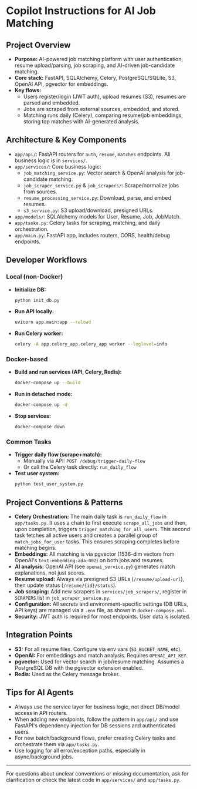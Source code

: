 # Copilot Instructions for AI Job Matching

## Project Overview
- **Purpose:** AI-powered job matching platform with user authentication, resume upload/parsing, job scraping, and AI-driven job-candidate matching.
- **Core stack:** FastAPI, SQLAlchemy, Celery, PostgreSQL/SQLite, S3, OpenAI API, pgvector for embeddings.
- **Key flows:**
  - Users register/login (JWT auth), upload resumes (S3), resumes are parsed and embedded.
  - Jobs are scraped from external sources, embedded, and stored.
  - Matching runs daily (Celery), comparing resume/job embeddings, storing top matches with AI-generated analysis.

## Architecture & Key Components
- `app/api/`: FastAPI routers for `auth`, `resume`, `matches` endpoints. All business logic is in `services/`.
- `app/services/`: Core business logic:
  - `job_matching_service.py`: Vector search & OpenAI analysis for job-candidate matching.
  - `job_scraper_service.py` & `job_scrapers/`: Scrape/normalize jobs from sources.
  - `resume_processing_service.py`: Download, parse, and embed resumes.
  - `s3_service.py`: S3 upload/download, presigned URLs.
- `app/models/`: SQLAlchemy models for User, Resume, Job, JobMatch.
- `app/tasks.py`: Celery tasks for scraping, matching, and daily orchestration.
- `app/main.py`: FastAPI app, includes routers, CORS, health/debug endpoints.

## Developer Workflows

### Local (non-Docker)
- **Initialize DB:**
  ```bash
  python init_db.py
  ```
- **Run API locally:**
  ```bash
  uvicorn app.main:app --reload
  ```
- **Run Celery worker:**
  ```bash
  celery -A app.celery_app.celery_app worker --loglevel=info
  ```

### Docker-based
- **Build and run services (API, Celery, Redis):**
  ```bash
  docker-compose up --build
  ```
- **Run in detached mode:**
  ```bash
  docker-compose up -d
  ```
- **Stop services:**
  ```bash
  docker-compose down
  ```

### Common Tasks
- **Trigger daily flow (scrape+match):**
  - Manually via API: `POST /debug/trigger-daily-flow`
  - Or call the Celery task directly: `run_daily_flow`
- **Test user system:**
  ```bash
  python test_user_system.py
  ```

## Project Conventions & Patterns
- **Celery Orchestration:** The main daily task is `run_daily_flow` in `app/tasks.py`. It uses a chain to first execute `scrape_all_jobs` and then, upon completion, triggers `trigger_matching_for_all_users`. This second task fetches all active users and creates a parallel group of `match_jobs_for_user` tasks. This ensures scraping completes before matching begins.
- **Embeddings:** All matching is via pgvector (1536-dim vectors from OpenAI's `text-embedding-ada-002`) on both jobs and resumes.
- **AI analysis:** OpenAI API (see `openai_service.py`) generates match explanations, not just scores.
- **Resume upload:** Always via presigned S3 URLs (`/resume/upload-url`), then update status (`/resume/{id}/status`).
- **Job scraping:** Add new scrapers in `services/job_scrapers/`, register in `SCRAPERS` list in `job_scraper_service.py`.
- **Configuration:** All secrets and environment-specific settings (DB URLs, API keys) are managed via a `.env` file, as shown in `docker-compose.yml`.
- **Security:** JWT auth is required for most endpoints. User data is isolated.

## Integration Points
- **S3:** For all resume files. Configure via env vars (`S3_BUCKET_NAME`, etc).
- **OpenAI:** For embeddings and match analysis. Requires `OPENAI_API_KEY`.
- **pgvector:** Used for vector search in job/resume matching. Assumes a PostgreSQL DB with the pgvector extension enabled.
- **Redis:** Used as the Celery message broker.

## Tips for AI Agents
- Always use the service layer for business logic, not direct DB/model access in API routers.
- When adding new endpoints, follow the pattern in `app/api/` and use FastAPI's dependency injection for DB sessions and authenticated users.
- For new batch/background flows, prefer creating Celery tasks and orchestrate them via `app/tasks.py`.
- Use logging for all error/exception paths, especially in async/background jobs.

---
For questions about unclear conventions or missing documentation, ask for clarification or check the latest code in `app/services/` and `app/tasks.py`.

